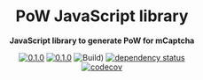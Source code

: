 <div align="center">

  <h1>PoW JavaScript library</h1>

<strong>JavaScript library to generate PoW for mCaptcha</strong>

[![0.1.0](https://img.shields.io/badge/Rust_docs-master-dea584)](https://mcaptcha.github.io/browser/rust/mcaptcha_browser/index.html)
[![0.1.0](https://img.shields.io/badge/TypeScript_docs-master-2b7489)](https://mcaptcha.github.io/browser/ts/docs/modules.html)
![Build)](<https://github.com/mCaptcha/browser/workflows/CI%20(Linux)/badge.svg>)
[![dependency status](https://deps.rs/repo/github/mCaptcha/browser/status.svg)](https://deps.rs/repo/github/mCaptcha/browser)
<br />
[![codecov](https://codecov.io/gh/mCaptcha/browser/branch/master/graph/badge.svg)](https://codecov.io/gh/mCaptcha/browser)

</div>
